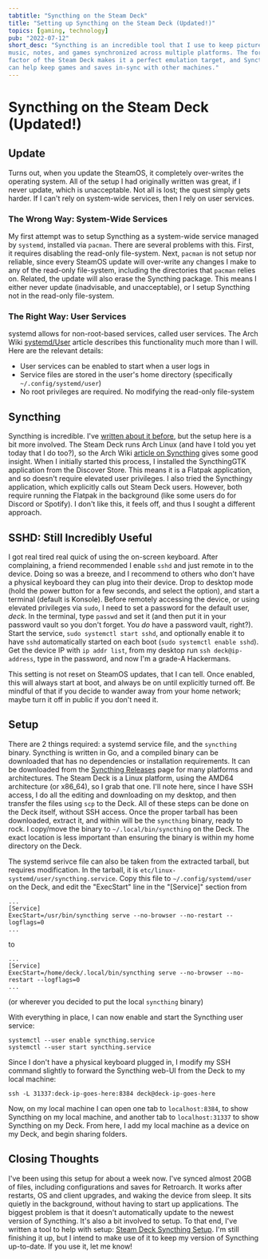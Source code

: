```yaml
---
tabtitle: "Syncthing on the Steam Deck"
title: "Setting up Syncthing on the Steam Deck (Updated!)"
topics: [gaming, technology]
pub: "2022-07-12"
short_desc: "Syncthing is an incredible tool that I use to keep pictures,
music, notes, and games synchronized across multiple platforms. The form
factor of the Steam Deck makes it a perfect emulation target, and Syncthing
can help keep games and saves in-sync with other machines."
---
```


# Syncthing on the Steam Deck (Updated!)

## Update

Turns out, when you update the SteamOS, it completely over-writes the operating
system. All of the setup I had originally written was great, if I never update,
which is unacceptable. Not all is lost; the quest simply gets harder. If I can't
rely on system-wide services, then I rely on user services.

### The Wrong Way: System-Wide Services

My first attempt was to setup Syncthing as a system-wide service managed by
`systemd`, installed via `pacman`. There are several problems with this. First,
it requires disabling the read-only file-system. Next, `pacman` is not setup nor
reliable, since every SteamOS update will over-write any changes I make to any
of the read-only file-system, including the directories that `pacman` relies on.
Related, the update will also erase the Syncthing package. This means I either
never update (inadvisable, and unacceptable), or I setup Syncthing not in the
read-only file-system.

### The Right Way: User Services

systemd allows for non-root-based services, called user services. The Arch Wiki
[systemd/User](https://wiki.archlinux.org/title/Systemd/User) article describes
this functionality much more than I will. Here are the relevant details:

- User services can be enabled to start when a user logs in
- Service files are stored in the user's home directory (specifically
    `~/.config/systemd/user`)
- No root privileges are required. No modifying the read-only file-system

## Syncthing

Syncthing is incredible. I've [written about it
before](2020/07/19/syncthing-part-1.html), but the setup here is a bit more
involved. The Steam Deck runs Arch Linux (and have I told you yet today that I
do too?), so the Arch Wiki [article on
Syncthing](https://wiki.archlinux.org/title/Syncthing) gives some good insight.
When I initially started this process, I installed the SyncthingGTK application
from the Discover Store. This means it is a Flatpak application, and so doesn't
require elevated user privileges. I also tried the Syncthingy application, which
explicitly calls out Steam Deck users. However, both require running the Flatpak
in the background (like some users do for Discord or Spotify). I don't like
this, it feels off, and thus I sought a different approach.

## SSHD: Still Incredibly Useful

I got real tired real quick of using the on-screen keyboard. After
complaining, a friend recommended I enable `sshd` and just remote in to the
device. Doing so was a breeze, and I recommend to others who don't have a
physical keyboard they can plug into their device. Drop to desktop mode
(hold the power button for a few seconds, and select the option), and start a
terminal (default is Konsole). Before remotely accessing the device, or using
elevated privileges via `sudo`, I need to set a password for the default user,
_deck_. In the terminal, type `passwd` and set it (and then put it in your
password vault so you don't forget. You _do_ have a password vault, right?).
Start the service, `sudo systemctl start sshd`, and optionally enable it to have
`sshd` automatically started on each boot (`sudo systemctl enable sshd`). Get
the device IP with `ip addr list`, from my desktop run `ssh deck@ip-address`,
type in the password, and now I'm a grade-A Hackermans.

This setting is not reset on SteamOS updates, that I can tell. Once enabled,
this will always start at boot, and always be on until explicitly turned off. Be
mindful of that if you decide to wander away from your home network; maybe turn
it off in public if you don't need it.

## Setup

There are 2 things required: a systemd service file, and the `syncthing`
binary. Syncthing is written in Go, and a compiled binary can be downloaded that
has no dependencies or installation requirements. It can be downloaded from
the [Syncthing
Releases](https://github.com/syncthing/syncthing/releases/tag/v1.20.3) page for
many platforms and architectures. The Steam Deck is a Linux platform, using the
AMD64 architecture (or x86_64), so I grab that one. I'll note here, since I have
SSH access, I do all the editing and downloading on my desktop, and then
transfer the files using `scp` to the Deck. All of these steps can be done on
the Deck itself, without SSH access. Once the proper tarball has been
downloaded, extract it, and within will be the `syncthing` binary, ready to
rock. I copy/move the binary to `~/.local/bin/syncthing` on the Deck. The exact
location is less important than ensuring the binary is within my home directory
on the Deck.

The systemd serivce file can also be taken from the extracted tarball, but
requires modification. In the tarball, it is
`etc/linux-systemd/user/syncthing.service`. Copy this file to
`~/.config/systemd/user` on the Deck, and edit the "ExecStart" line in the
"[Service]" section from

```
...
[Service]
ExecStart=/usr/bin/syncthing serve --no-browser --no-restart --logflags=0
...
```

to


```
...
[Service]
ExecStart=/home/deck/.local/bin/syncthing serve --no-browser --no-restart --logflags=0
...
```
(or wherever you decided to put the local `syncthing` binary)

With everything in place, I can now enable and start the Syncthing user service:

```
systemctl --user enable syncthing.service
systemctl --user start syncthing.service
```

Since I don't have a physical keyboard plugged in, I modify my SSH command
slightly to forward the Syncthing web-UI from the Deck to my local machine:

```
ssh -L 31337:deck-ip-goes-here:8384 deck@deck-ip-goes-here
```

Now, on my local machine I can open one tab to `localhost:8384`, to show
Syncthing on my local machine, and another tab to `localhost:31337` to show
Syncthing on my Deck. From here, I add my local machine as a device on my Deck,
and begin sharing folders. 

## Closing Thoughts

I've been using this setup for about a week now. I've synced almost 20GB of
files, including configurations and saves for Retroarch. It works after
restarts, OS and client upgrades, and waking the device from sleep. It sits
quietly in the background, without having to start up applications. The biggest
problem is that it doesn't automatically update to the newest version of
Syncthing. It's also a bit involved to setup. To that end, I've written a tool
to help with setup: [Steam Deck Syncthing
Setup](https://gitlab.com/VagabondAzulien/steam-deck-syncthing). I'm still
finishing it up, but I intend to make use of it to keep my version of Syncthing
up-to-date. If you use it, let me know!
